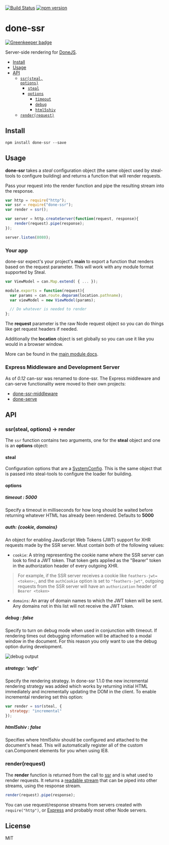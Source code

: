 <!--
@page done-ssr
@group done-ssr.node 0 Node
@group done-ssr.client 1 Client
@group done-ssr.helpers 2 Helpers
@group done-ssr.assets 3 Assets
-->

[![Build Status](https://travis-ci.org/donejs/done-ssr.svg?branch=master)](https://travis-ci.org/donejs/done-ssr)
[![npm version](https://badge.fury.io/js/done-ssr.svg)](http://badge.fury.io/js/done-ssr)

# done-ssr

[![Greenkeeper badge](https://badges.greenkeeper.io/donejs/done-ssr.svg)](https://greenkeeper.io/)

Server-side rendering for [DoneJS](https://donejs.com/).

- [Install](#install)
- [Usage](#usage)
- [API](#api)
  - <code>[ssr(steal, options)](#ssrsteal-options---render)</code>
    - <code>[steal](#steal)</code>
	- <code>[options](#options)</code>
	  - <code>[timeout](#timeout--5000)</code>
	  - <code>[debug](#debug--false)</code>
	  - <code>[html5shiv](#html5shiv--false)</code>
  - <code>[render(request)](#renderrequest)</code>

## Install

```shell
npm install done-ssr --save
```

## Usage

**done-ssr** takes a *steal* configuration object (the same object used by steal-tools to configure building) and returns a function that will render requests.

Pass your request into the render function and pipe the resulting stream into the response.

```js
var http = require("http");
var ssr = require("done-ssr");
var render = ssr();

var server = http.createServer(function(request, response){
	render(request).pipe(response);
});

server.listen(8080);
```

### Your app

done-ssr expect's your project's **main** to export a function that renders based on the request parameter. This will work with any module format supported by Steal.

```js
var ViewModel = can.Map.extend( { ... });

module.exports = function(request){
  var params = can.route.deparam(location.pathname);
  var viewModel = new ViewModel(params);

  // Do whatever is needed to render
};
```

The **request** parameter is the raw Node request object so you can do things like get request headers if needed.

Additionally the **location** object is set globally so you can use it like you would in a browser window.

More can be found in the [main module docs](https://github.com/donejs/done-ssr/blob/master/docs/main.md).

### Express Middleware and Development Server

As of *0.12* can-ssr was renamed to done-ssr. The Express middleware and can-serve functionality were moved to their own projects:

* [done-ssr-middleware](https://github.com/donejs/done-ssr-middleware)
* [done-serve](https://github.com/donejs/done-serve)

## API

### ssr(steal, options) -> render

The `ssr` function contains two arguments, one for the **steal** object and one is an **options** object:

#### steal

Configuration options that are a [SystemConfig](http://stealjs.com/docs/steal-tools.SystemConfig.html). This is the same object that is passed into steal-tools to configure the loader for building.

#### options

##### timeout : 5000

Specify a timeout in milliseconds for how long should be waited before returning whatever HTML has already been rendered. Defaults to **5000**

##### auth: {cookie, domains}

An object for enabling JavaScript Web Tokens (JWT) support for XHR requests made by the SSR server. Must contain both of the following values:

- `cookie`: A string representing the cookie name where the SSR server can look to find a JWT token.  That token gets applied as the "Bearer" token in the authorization header of every outgoing XHR.

> For example, if the SSR server receives a cookie like `feathers-jwt=<token>;`, and the `authCookie` option is set to `"feathers-jwt"`, outgoing requests from the SSR server will have an `authorization` header of `Bearer <token>`

- `domains`: An array of domain names to which the JWT token will be sent.  Any domains not in this list will not receive the JWT token.

##### debug : false

Specify to turn on debug mode when used in conjunction with timeout. If rendering times out debugging information will be attached to a modal window in the document. For this reason you only want to use the debug option during development.

![debug output](https://cloud.githubusercontent.com/assets/361671/14474862/08b5f01e-00cd-11e6-8d70-b3f3ba835493.png)

##### strategy: 'safe'

Specify the rendering strategy. In done-ssr 1.1.0 the new incremental rendering strategy was added which works by returning initial HTML immediately and incrementally updating the DOM in the client. To enable incremental rendering set this option:

```js
var render = ssr(steal, {
  strategy: "incremental"
});
```

##### html5shiv : false

Specifies where html5shiv should be configured and attached to the document's head. This will automatically register all of the custom can.Component elements for you when using IE8.

### render(request)

The **render** function is returned from the call to [ssr](#ssrsteal-options---render) and is what used to render requests. It returns a [readable stream](https://nodejs.org/api/stream.html#stream_class_stream_readable) that can be piped into other streams, using the response stream.

```js
render(request).pipe(response);
```

You can use request/response streams from servers created with `require("http")`, or [Express](http://expressjs.com/) and probably most other Node servers.

## License

MIT
